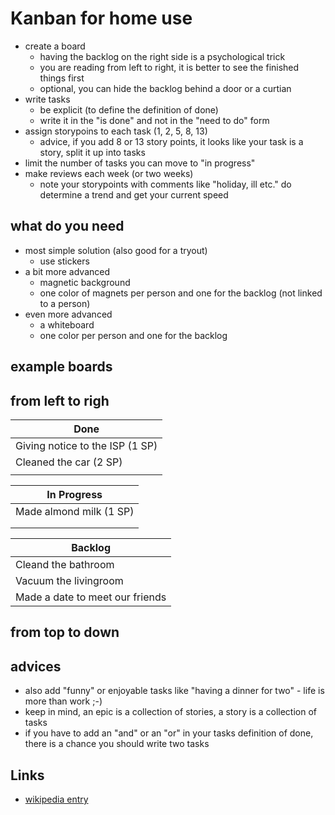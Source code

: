 # Kanban for home use

* create a board
    * having the backlog on the right side is a psychological trick
    * you are reading from left to right, it is better to see the finished things first
    * optional, you can hide the backlog behind a door or a curtian
* write tasks
    * be explicit (to define the definition of done)
    * write it in the "is done" and not in the "need to do" form
* assign storypoins to each task (1, 2, 5, 8, 13)
    * advice, if you add 8 or 13 story points, it looks like your task is a story, split it up into tasks
* limit the number of tasks you can move to "in progress"
* make reviews each week (or two weeks)
    * note your storypoints with comments like "holiday, ill etc." do determine a trend and get your current speed

## what do you need

* most simple solution (also good for a tryout)
    * use stickers
* a bit more advanced
    * magnetic background
    * one color of magnets per person and one for the backlog (not linked to a person)
* even more advanced
    * a whiteboard
    * one color per person and one for the backlog

## example boards

## from left to righ

| Done |
| --- |
| Giving notice to the ISP (1 SP) |
| Cleaned the car (2 SP) |
| |

| In Progress |
| --- |
| Made almond milk (1 SP) |
| |
| |

| Backlog |
| --- |
| Cleand the bathroom |
| Vacuum the livingroom |
| Made a date to meet our friends |

## from top to down

## advices

* also add "funny" or enjoyable tasks like "having a dinner for two" - life is more than work ;-)
* keep in mind, an epic is a collection of stories, a story is a collection of tasks
* if you have to add an "and" or an "or" in your tasks definition of done, there is a chance you should write two tasks

## Links

* [wikipedia entry](https://en.wikipedia.org/wiki/Kanban_(development))
